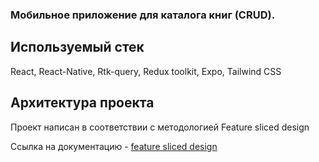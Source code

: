 ### Мобильное приложение для каталога книг (CRUD).

## Используемый стек
React, React-Native, Rtk-query, Redux toolkit, Expo, Tailwind CSS

## Архитектура проекта

Проект написан в соответствии с методологией Feature sliced design

Ссылка на документацию - [feature sliced design](https://feature-sliced.design/docs/get-started/tutorial)
